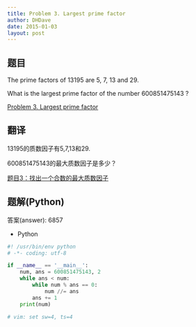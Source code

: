 ```yaml
---
title: Problem 3. Largest prime factor
author: DHDave
date: 2015-01-03
layout: post
---
```


## 题目
The prime factors of 13195 are 5, 7, 13 and 29.

What is the largest prime factor of the number 600851475143 ?

[Problem 3. Largest prime factor](https://projecteuler.net/problem=3 "Problem 3")
<!--more-->
## 翻译
13195的质数因子有5,7,13和29.

600851475143的最大质数因子是多少？

[题目3：找出一个合数的最大质数因子](http://pe.spiritzhang.com/index.php/2011-05-11-09-44-54/4-3 "题目3")

## 题解(Python)

答案(answer): 6857

+ Python

```python
#! /usr/bin/env python
# -*- coding: utf-8

if __name__ == '__main__':
    num, ans = 600851475143, 2
    while ans < num:
        while num % ans == 0:
            num //= ans
        ans += 1
    print(num)

# vim: set sw=4, ts=4
```

